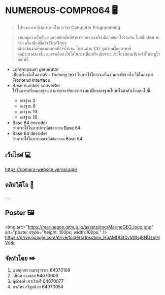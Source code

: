 # NUMEROUS-COMPRO64 🖥

> โปรเจคภาษาซีจัดทำภายใต้รายวิชา Computer Programming 

> งานกลุ่มเราเป็นชิ้นงานแอพลิเคชั่นที่ทำการรวบรวมเครื่องมือยิบย่อยไว้รวมกัน โดยมี idea มาจากเครื่องมือที่ชื่อว่า DevToys <br/>
> มีฟังก์ชันงานที่หลากหลายที่การใช้งาน ใช้งานผ่าน CLI ถูกเขียนโดยภาษาซี <br/>
> จุดประสงค์ของชิ้นงานเราเพื่อนำไปใช้ในการเป็นเครื่องมือรรถะประโยชน์ตามฟีเจอร์ที่ได้ระบุไว้ต่อไปนี้

<ul>
  <li>LoremIpsum generator</li>
  เป็นเครื่องมือในการสร้าง Dummy text ในการใช้ไม่ว่าจะเป็นงานกราฟิก หรือ ใช้ในการทำ Frontend Interface
  <li>Base number converter</li>
  ใช้ในการเปลี่ยนเลขฐาน สามารถรองรับการทำงานเปลี่ยนเลขฐานไปมาได้ดังตัวเลือกต่อไปนี้
  <ul>
    <li>เลขฐาน 2</li>
    <li>เลขฐาน 8</li>
    <li>เลขฐาน 10</li>
    <li>เลขฐาน 16</li>
  </ul>
  <li>Base 64 encoder</li>
  สามารถใช้ในการเข้ารหัสข้อความ Base 64
  <li>Base 64 decoder</li>
  สามารถใช้ในการถอดรหัสข้อความ Base 64
</ul>

## เว็บไซต์ 💻
  https://compro-website.vercel.app/

## คลิปวีดีโอ 🎥
....

## Poster 🖼
<img src="https://marinegeo.github.io/assets/img/MarineGEO_logo.png" alt="poster style="height: 100px; width:100px;" />
https://drive.google.com/drive/folders/1pscbnn_HuAMf93f0vhWtcjBNUzmHVq8r

## จัดทำโดย ✒
1.  นายศุภกร เนตรสุวรรณ 64070108
2.  กษิดิส ฮะมงคล 64070003
3.  พุฒิพงศ์ บรรเริงศรี 64070077
4.  นรภัทร ศรีมูลน้อย 64070054
